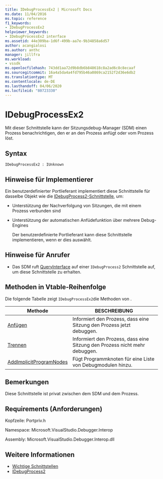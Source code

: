 ```yaml
---
title: IDebugProcessEx2 | Microsoft Docs
ms.date: 11/04/2016
ms.topic: reference
f1_keywords:
- IDebugProcessEx2
helpviewer_keywords:
- IDebugProcessEx2 interface
ms.assetid: 44e309ba-1d6f-499b-aa7e-9b34858a6d57
author: acangialosi
ms.author: anthc
manager: jillfra
ms.workload:
- vssdk
ms.openlocfilehash: 743dd1aa72d9b8db6b848618c8a2ad6c8c8ecaaf
ms.sourcegitcommit: 16a4a5da4a4fd795b46a0869ca2152f2d36e6db2
ms.translationtype: MT
ms.contentlocale: de-DE
ms.lasthandoff: 04/06/2020
ms.locfileid: "80723330"
---
```

# <a name="idebugprocessex2"></a>IDebugProcessEx2
Mit dieser Schnittstelle kann der Sitzungsdebug-Manager (SDM) einen Prozess benachrichtigen, den er an den Prozess anfügt oder vom Prozess löst.

## <a name="syntax"></a>Syntax

```
IDebugProcessEx2 : IUnknown
```

## <a name="notes-for-implementers"></a>Hinweise für Implementierer
 Ein benutzerdefinierter Portlieferant implementiert diese Schnittstelle für dasselbe Objekt wie die [IDebugProcess2-Schnittstelle,](../../../extensibility/debugger/reference/idebugprocess2.md) um:

- Unterstützung der Nachverfolgung von Sitzungen, die mit einem Prozess verbunden sind

- Unterstützung der automatischen Anfüdefunktion über mehrere Debug-Engines

  Der benutzerdefinierte Portlieferant kann diese Schnittstelle implementieren, wenn er dies auswählt.

## <a name="notes-for-callers"></a>Hinweise für Anrufer

- Das SDM ruft [QueryInterface](/cpp/atl/queryinterface) auf einer `IDebugProcess2` Schnittstelle auf, um diese Schnittstelle zu erhalten.

## <a name="methods-in-vtable-order"></a>Methoden in Vtable-Reihenfolge
 Die folgende Tabelle zeigt `IDebugProcessEx2`die Methoden von .

|Methode|BESCHREIBUNG|
|------------|-----------------|
|[Anfügen](../../../extensibility/debugger/reference/idebugprocessex2-attach.md)|Informiert den Prozess, dass eine Sitzung den Prozess jetzt debuggen.|
|[Trennen](../../../extensibility/debugger/reference/idebugprocessex2-detach.md)|Informiert den Prozess, dass eine Sitzung den Prozess nicht mehr debuggen.|
|[AddImplicitProgramNodes](../../../extensibility/debugger/reference/idebugprocessex2-addimplicitprogramnodes.md)|Fügt Programmknoten für eine Liste von Debugmodulen hinzu.|

## <a name="remarks"></a>Bemerkungen
 Diese Schnittstelle ist privat zwischen dem SDM und dem Prozess.

## <a name="requirements"></a>Requirements (Anforderungen)
 Kopfzeile: Portpriv.h

 Namespace: Microsoft.VisualStudio.Debugger.Interop

 Assembly: Microsoft.VisualStudio.Debugger.Interop.dll

## <a name="see-also"></a>Weitere Informationen
- [Wichtige Schnittstellen](../../../extensibility/debugger/reference/core-interfaces.md)
- [IDebugProcess2](../../../extensibility/debugger/reference/idebugprocess2.md)

